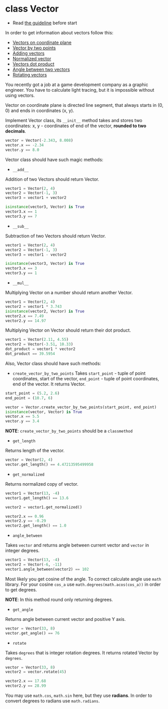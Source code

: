 # class Vector

- Read [the guideline](https://github.com/mate-academy/py-task-guideline/blob/main/README.md) before start

In order to get information about vectors follow this:

- [Vectors on coordinate plane](<https://phys.libretexts.org/Bookshelves/University_Physics/Book%3A_University_Physics_(OpenStax)/Book%3A_University_Physics_I_-_Mechanics_Sound_Oscillations_and_Waves_(OpenStax)/02%3A_Vectors/2.04%3A__Coordinate_Systems_and_Components_of_a_Vector_(Part_1)>)
- [Vector by two points](https://www.varsitytutors.com/precalculus-help/find-a-direction-vector-when-given-two-points)
- [Adding vectors](https://www.dummies.com/article/academics-the-arts/science/physics/how-to-add-vectors-together-148601)
- [Normalized vector](https://mathworld.wolfram.com/NormalizedVector.html)
- [Vectors dot product](https://www.mathsisfun.com/algebra/vectors-dot-product.html)
- [Angle between two vectors](https://www.wikihow.com/Find-the-Angle-Between-Two-Vectors)
- [Rotating vectors](https://matthew-brett.github.io/teaching/rotation_2d.html)

You recently got a job at a game development company as a
graphic engineer. You have to calculate light tracing, but
it is impossible without using vectors.

Vector on coordinate plane is directed line segment, that always
starts in (0, 0) and ends in coordinates (x, y).

Implement Vector class, its `__init__` method takes and stores two
coordinates: x, y - coordinates of end of the vector, **rounded
to two decimals**.

```python
vector = Vector(-2.343, 8.008)
vector.x == -2.34
vector.y == 8.0
```

Vector class should have such magic methods:

- `__add__`

Addition of two Vectors should return Vector.

```python
vector1 = Vector(2, 4)
vector2 = Vector(-1, 3)
vector3 = vector1 + vector2

isinstance(vector3, Vector) is True
vector3.x == 1
vector3.y == 7
```

- `__sub__`

Subtraction of two Vectors should return Vector.

```python
vector1 = Vector(2, 4)
vector2 = Vector(-1, 3)
vector3 = vector1 - vector2

isinstance(vector3, Vector) is True
vector3.x == 3
vector3.y == 1
```

- `__mul__`

Multiplying Vector on a number should return another Vector.

```python
vector1 = Vector(2, 4)
vector2 = vector1 * 3.743
isinstance(vector2, Vector) is True
vector2.x == 7.49
vector2.y == 14.97
```

Multiplying Vector on Vector should return their dot product.

```python
vector1 = Vector(2.11, 4.55)
vector2 = Vector(-3.51, 10.33)
dot_product = vector1 * vector2
dot_product == 39.5954
```

Also, Vector class should have such methods:

- `create_vector_by_two_points`
  Takes `start_point` - tuple of point coordinates, start of the vector,
  `end_point` - tuple of point coordinates, end of the vector. It returns
  Vector.

```python
start_point = (5.2, 2.6)
end_point = (10.7, 6)

vector = Vector.create_vector_by_two_points(start_point, end_point)
isinstance(vector, Vector) is True
vector.x == 5.5
vector.y == 3.4
```

**NOTE**: `create_vector_by_two_points` should be a `classmethod`

- `get_length`

Returns length of the vector.

```python
vector = Vector(2, 4)
vector.get_length() == 4.47213595499958
```

- `get_normalized`

Returns normalized copy of vector.

```python
vector1 = Vector(13, -4)
vector1.get_length() == 13.6

vector2 = vector1.get_normalized()

vector2.x == 0.96
vector2.y == -0.29
vector2.get_length() == 1.0
```

- `angle_between`

Takes `vector` and returns angle between current vector and `vector`
in integer degrees.

```python
vector1 = Vector(13, -4)
vector2 = Vector(-6, -11)
vector1.angle_between(vector2) == 102
```

Most likely you get cosine of the angle. To correct calculate angle
use `math` library.
For your cosine `cos_a` use `math.degrees(math.acos(cos_a))` in order
to get degrees.

**NOTE**: In this method round only returning degrees.

- `get_angle`

Returns angle between current vector and positive Y axis.

```python
vector = Vector(33, 8)
vector.get_angle() == 76
```

- `rotate`

Takes `degrees` that is integer rotation degrees.
It returns rotated Vector by `degrees`.

```python
vector = Vector(33, 8)
vector2 = vector.rotate(45)

vector2.x == 17.68
vector2.y == 28.99
```

You may use `math.cos`, `math.sin` here, but they use **radians**.
In order to convert degrees to radians use `math.radians`.
